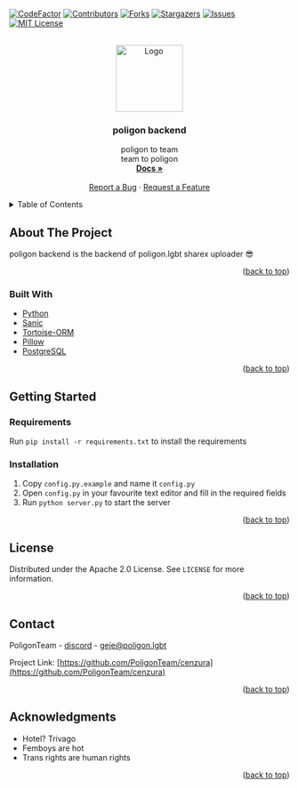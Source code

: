 <div id="top"></div>

[![CodeFactor][codefactor-shield]][codefactor-url]
[![Contributors][contributors-shield]][contributors-url]
[![Forks][forks-shield]][forks-url]
[![Stargazers][stars-shield]][stars-url]
[![Issues][issues-shield]][issues-url]
[![MIT License][license-shield]][license-url]


<!-- PROJECT LOGO -->
<br />
<div align="center">
  <a href="https://github.com/PoligonTeam/poligon-backend">
    <img src="https://poligon.lgbt/static/logo.png" alt="Logo" width="120" height="120">
  </a>

<h3 align="center">poligon backend</h3>

  <p align="center">
    poligon to team
    <br />
    team to poligon
    <br />
    <a href="https://docs.cenzurabot.com"><strong>Docs »</strong></a>
    <br />
    <br />
    <a href="https://github.com/PoligonTeam/cenzura/issues">Report a Bug</a>
    ·
    <a href="https://github.com/PoligonTeam/cenzura/issues">Request a Feature</a>
  </p>
</div>

<details>
  <summary>Table of Contents</summary>
  <ol>
    <li>
      <a href="#about-the-project">About The Project</a>
      <ul>
        <li><a href="#built-with">Built With</a></li>
      </ul>
    </li>
    <li>
      <a href="#getting-started">Getting Started</a>
      <ul>
        <li><a href="#requirements">Requirements</a></li>
        <li><a href="#installation">Installation</a></li>
      </ul>
    </li>
    <li><a href="#license">License</a></li>
    <li><a href="#contact">Contact</a></li>
    <li><a href="#acknowledgments">Acknowledgments</a></li>
  </ol>
</details>



<!-- ABOUT THE PROJECT -->
## About The Project

poligon backend is the backend of poligon.lgbt sharex uploader 😎

<p align="right">(<a href="#top">back to top</a>)</p>



### Built With

* [Python](https://python.org/)
* [Sanic](https://sanic.dev/)
* [Tortoise-ORM](https://tortoise.github.io/)
* [Pillow](https://python-pillow.org/)
* [PostgreSQL](https://www.postgresql.org/)

<p align="right">(<a href="#top">back to top</a>)</p>



<!-- GETTING STARTED -->
## Getting Started
### Requirements

Run `pip install -r requirements.txt` to install the requirements


### Installation
1. Copy `config.py.example` and name it `config.py`
2. Open `config.py` in your favourite text editor and fill in the required fields
3. Run `python server.py` to start the server

<p align="right">(<a href="#top">back to top</a>)</p>

<!-- LICENSE -->
## License

Distributed under the Apache 2.0 License. See `LICENSE` for more information.

<p align="right">(<a href="#top">back to top</a>)</p>



<!-- CONTACT -->
## Contact

PoligonTeam - [discord](https://discord.gg/tDQURnVtGC) - geje@poligon.lgbt

Project Link: [https://github.com/PoligonTeam/cenzura](https://github.com/PoligonTeam/cenzura)

<p align="right">(<a href="#top">back to top</a>)</p>



<!-- ACKNOWLEDGMENTS -->
## Acknowledgments

* Hotel? Trivago
* Femboys are hot
* Trans rights are human rights

<p align="right">(<a href="#top">back to top</a>)</p>

[codefactor-shield]: https://www.codefactor.io/repository/github/poligonteam/poligon-backend/badge
[codefactor-url]: https://www.codefactor.io/repository/github/poligonteam/poligon-backend
[contributors-shield]: https://img.shields.io/github/contributors/PoligonTeam/poligon-backend.svg
[contributors-url]: https://github.com/PoligonTeam/poligon-backend/graphs/contributors
[forks-shield]: https://img.shields.io/github/forks/PoligonTeam/poligon-backend.svg
[forks-url]: https://github.com/PoligonTeam/poligon-backend/network/members
[stars-shield]: https://img.shields.io/github/stars/PoligonTeam/poligon-backend.svg
[stars-url]: https://github.com/PoligonTeam/poligon-backend/stargazers
[issues-shield]: https://img.shields.io/github/issues/PoligonTeam/poligon-backend.svg
[issues-url]: https://github.com/PoligonTeam/poligon-backend/issues
[license-shield]: https://img.shields.io/github/license/PoligonTeam/poligon-backend.svg
[license-url]: https://github.com/PoligonTeam/poligon-backend/blob/master/LICENSE
[product-screenshot]: images/screenshot.png
